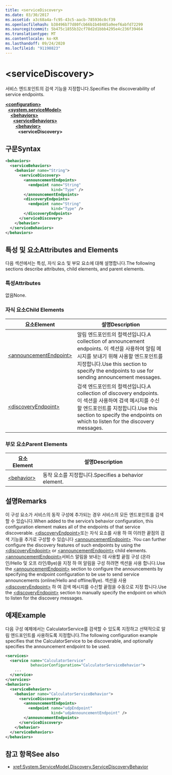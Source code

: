 ```yaml
---
title: <serviceDiscovery>
ms.date: 03/30/2017
ms.assetid: a3c68a4a-fc95-43c5-aacb-785936c0cf39
ms.openlocfilehash: b38496b77d80fcb66b1b48485a9eef6abfd72299
ms.sourcegitcommit: 5b475c1855b32cf78d2d1bbb4295e4c236f39464
ms.translationtype: MT
ms.contentlocale: ko-KR
ms.lasthandoff: 09/24/2020
ms.locfileid: "91198823"
---
```

# \<serviceDiscovery>

<span data-ttu-id="0e153-101">서비스 엔드포인트의 검색 기능을 지정합니다.</span><span class="sxs-lookup"><span data-stu-id="0e153-101">Specifies the discoverability of service endpoints.</span></span>  
  
[**\<configuration>**](../configuration-element.md)\
&nbsp;&nbsp;[**\<system.serviceModel>**](system-servicemodel.md)\
&nbsp;&nbsp;&nbsp;&nbsp;[**\<behaviors>**](behaviors.md)\
&nbsp;&nbsp;&nbsp;&nbsp;&nbsp;&nbsp;[**\<serviceBehaviors>**](servicebehaviors.md)\
&nbsp;&nbsp;&nbsp;&nbsp;&nbsp;&nbsp;&nbsp;&nbsp;[**\<behavior>**](behavior-of-servicebehaviors.md)\
&nbsp;&nbsp;&nbsp;&nbsp;&nbsp;&nbsp;&nbsp;&nbsp;&nbsp;&nbsp;**\<serviceDiscovery>**  
  
## <a name="syntax"></a><span data-ttu-id="0e153-102">구문</span><span class="sxs-lookup"><span data-stu-id="0e153-102">Syntax</span></span>  
  
```xml  
<behaviors>
  <serviceBehaviors>
    <behavior name="String">
      <serviceDiscovery>
        <announcementEndpoints>
          <endpoint name="String"
                    kind="Type" />
        </announcementEndpoints>
        <discoveryEndpoints>
          <endpoint name="String"
                    kind="Type" />
        </discoveryEndpoints>
      </serviceDiscovery>
    </behavior>
  </serviceBehaviors>
</behaviors>
```  
  
## <a name="attributes-and-elements"></a><span data-ttu-id="0e153-103">특성 및 요소</span><span class="sxs-lookup"><span data-stu-id="0e153-103">Attributes and Elements</span></span>  

 <span data-ttu-id="0e153-104">다음 섹션에서는 특성, 자식 요소 및 부모 요소에 대해 설명합니다.</span><span class="sxs-lookup"><span data-stu-id="0e153-104">The following sections describe attributes, child elements, and parent elements.</span></span>  
  
### <a name="attributes"></a><span data-ttu-id="0e153-105">특성</span><span class="sxs-lookup"><span data-stu-id="0e153-105">Attributes</span></span>  

 <span data-ttu-id="0e153-106">없음</span><span class="sxs-lookup"><span data-stu-id="0e153-106">None.</span></span>  
  
### <a name="child-elements"></a><span data-ttu-id="0e153-107">자식 요소</span><span class="sxs-lookup"><span data-stu-id="0e153-107">Child Elements</span></span>  
  
|<span data-ttu-id="0e153-108">요소</span><span class="sxs-lookup"><span data-stu-id="0e153-108">Element</span></span>|<span data-ttu-id="0e153-109">설명</span><span class="sxs-lookup"><span data-stu-id="0e153-109">Description</span></span>|  
|-------------|-----------------|  
|[\<announcementEndpoint>](announcementendpoint.md)|<span data-ttu-id="0e153-110">알림 엔드포인트의 컬렉션입니다.</span><span class="sxs-lookup"><span data-stu-id="0e153-110">A collection of announcement endpoints.</span></span> <span data-ttu-id="0e153-111">이 섹션을 사용하여 알림 메시지를 보내기 위해 사용할 엔드포인트를 지정합니다.</span><span class="sxs-lookup"><span data-stu-id="0e153-111">Use this section to specify the endpoints to use for sending announcement messages.</span></span>|  
|[\<discoveryEndpoint>](discoveryendpoint.md)|<span data-ttu-id="0e153-112">검색 엔드포인트의 컬렉션입니다.</span><span class="sxs-lookup"><span data-stu-id="0e153-112">A collection of discovery endpoints.</span></span> <span data-ttu-id="0e153-113">이 섹션을 사용하여 검색 메시지를 수신할 엔드포인트를 지정합니다.</span><span class="sxs-lookup"><span data-stu-id="0e153-113">Use this section to specify the endpoints on which to listen for the discovery messages.</span></span>|  
  
### <a name="parent-elements"></a><span data-ttu-id="0e153-114">부모 요소</span><span class="sxs-lookup"><span data-stu-id="0e153-114">Parent Elements</span></span>  
  
|<span data-ttu-id="0e153-115">요소</span><span class="sxs-lookup"><span data-stu-id="0e153-115">Element</span></span>|<span data-ttu-id="0e153-116">설명</span><span class="sxs-lookup"><span data-stu-id="0e153-116">Description</span></span>|  
|-------------|-----------------|  
|[\<behavior>](behavior-of-endpointbehaviors.md)|<span data-ttu-id="0e153-117">동작 요소를 지정합니다.</span><span class="sxs-lookup"><span data-stu-id="0e153-117">Specifies a behavior element.</span></span>|  
  
## <a name="remarks"></a><span data-ttu-id="0e153-118">설명</span><span class="sxs-lookup"><span data-stu-id="0e153-118">Remarks</span></span>  

 <span data-ttu-id="0e153-119">이 구성 요소가 서비스의 동작 구성에 추가되는 경우 서비스의 모든 엔드포인트를 검색할 수 있습니다.</span><span class="sxs-lookup"><span data-stu-id="0e153-119">When added to the service’s behavior configuration, this configuration element makes all of the endpoints of that service discoverable.</span></span> <span data-ttu-id="0e153-120">[\<discoveryEndpoint>](discoveryendpoint.md)또는 자식 요소를 사용 하 여 이러한 끝점의 검색 기능을 추가로 구성할 수 있습니다 [\<announcementEndpoint>](announcementendpoint.md) .</span><span class="sxs-lookup"><span data-stu-id="0e153-120">You can further configure the discovery features of such endpoints by using the [\<discoveryEndpoint>](discoveryendpoint.md) or [\<announcementEndpoint>](announcementendpoint.md) child elements.</span></span> <span data-ttu-id="0e153-121">[\<announcementEndpoint>](announcementendpoint.md)서비스 알림을 보내는 데 사용할 끝점 구성 (온라인/Hello 및 오프 라인/Bye)을 지정 하 여 알림을 구성 하려면 섹션을 사용 합니다.</span><span class="sxs-lookup"><span data-stu-id="0e153-121">Use the [\<announcementEndpoint>](announcementendpoint.md) section to configure the announcements by specifying the endpoint configuration to be use to send service announcements (online/Hello and offline/Bye).</span></span> <span data-ttu-id="0e153-122">섹션을 사용 [\<discoveryEndpoint>](discoveryendpoint.md) 하 여 검색 메시지를 수신할 끝점을 수동으로 지정 합니다.</span><span class="sxs-lookup"><span data-stu-id="0e153-122">Use the [\<discoveryEndpoint>](discoveryendpoint.md) section to manually specify the endpoint on which to listen for the discovery messages.</span></span>  
  
## <a name="example"></a><span data-ttu-id="0e153-123">예제</span><span class="sxs-lookup"><span data-stu-id="0e153-123">Example</span></span>  

 <span data-ttu-id="0e153-124">다음 구성 예제에서는 CalculatorService를 검색할 수 있도록 지정하고 선택적으로 알림 엔드포인트를 사용하도록 지정합니다.</span><span class="sxs-lookup"><span data-stu-id="0e153-124">The following configuration example specifies that the CalculatorService to be discoverable, and optionally specifies the announcement endpoint to be used.</span></span>  
  
```xml  
<services>
  <service name="CalculatorService"
           behaviorConfiguration="CalculatorServiceBehavior">
    ...
  </service>
</services>
<behaviors>
  <serviceBehaviors>
    <behavior name="CalculatorServiceBehavior">
      <serviceDiscovery>
        <announcementEndpoints>
          <endpoint name="udpEndpoint"
                    kind="udpAnnouncementEndpoint" />
        </announcementEndpoints>
      </serviceDiscovery>
    </behavior>
  </serviceBehaviors>
</behaviors>
```  
  
## <a name="see-also"></a><span data-ttu-id="0e153-125">참고 항목</span><span class="sxs-lookup"><span data-stu-id="0e153-125">See also</span></span>

- <xref:System.ServiceModel.Discovery.ServiceDiscoveryBehavior>
